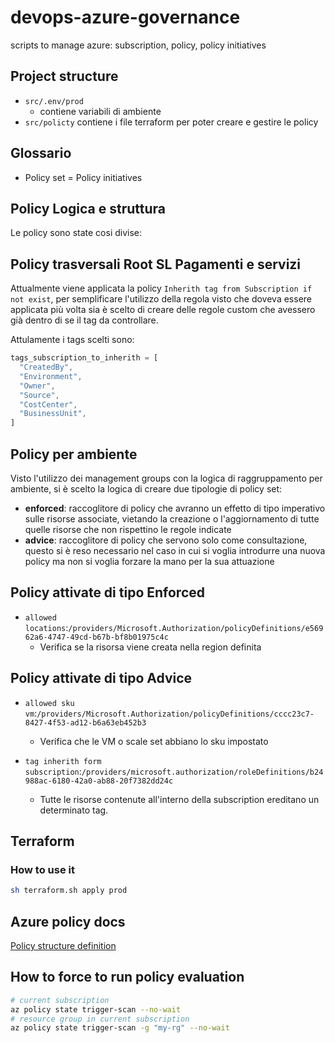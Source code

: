 # devops-azure-governance

scripts to manage azure: subscription, policy, policy initiatives

## Project structure

* `src/.env/prod`
  * contiene variabili di ambiente
* `src/policty` contiene i file terraform per poter creare e gestire le policy

## Glossario

* Policy set = Policy initiatives

## Policy Logica e struttura

Le policy sono state cosi divise:

## Policy trasversali Root SL Pagamenti e servizi

Attualmente viene applicata la policy `Inherith tag from Subscription if not exist`,
per semplificare l'utilizzo della regola visto che doveva essere applicata più volta sia è scelto
di creare delle regole custom che avessero già dentro di se il tag da controllare.

Attulamente i tags scelti sono:

```js
tags_subscription_to_inherith = [
  "CreatedBy",
  "Environment",
  "Owner",
  "Source",
  "CostCenter",
  "BusinessUnit",
]
```

## Policy per ambiente

Visto l'utilizzo dei management groups con la logica di raggruppamento per ambiente, si è scelto la logica di creare due tipologie di policy set:

* **enforced**: raccoglitore di policy che avranno un effetto di tipo imperativo sulle risorse associate, vietando la creazione o l'aggiornamento di tutte quelle risorse che non rispettino le regole indicate
* **advice**: raccoglitore di policy che servono solo come consultazione, questo si è reso necessario nel caso in cui si voglia introdurre una nuova policy ma non si voglia forzare la mano per la sua attuazione

## Policy attivate di tipo Enforced

* `allowed locations`:`/providers/Microsoft.Authorization/policyDefinitions/e56962a6-4747-49cd-b67b-bf8b01975c4c`
  * Verifica se la risorsa viene creata nella region definita

## Policy attivate di tipo Advice

* `allowed sku vm`:`/providers/Microsoft.Authorization/policyDefinitions/cccc23c7-8427-4f53-ad12-b6a63eb452b3`
  * Verifica che le VM o scale set abbiano lo sku impostato

* `tag inherith form subscription`:`/providers/microsoft.authorization/roleDefinitions/b24988ac-6180-42a0-ab88-20f7382dd24c`
  * Tutte le risorse contenute all'interno della subscription ereditano un determinato tag.

## Terraform

### How to use it

```bash
sh terraform.sh apply prod
```

## Azure policy docs

[Policy structure definition](https://docs.microsoft.com/en-us/azure/governance/policy/concepts/definition-structure?WT.mc_id=Portal-Microsoft_Azure_Policy)

## How to force to run policy evaluation

```bash
# current subscription
az policy state trigger-scan --no-wait
# resource group in current subscription
az policy state trigger-scan -g "my-rg" --no-wait
```
